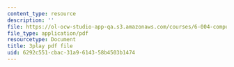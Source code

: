 ```yaml
---
content_type: resource
description: ''
file: https://ol-ocw-studio-app-qa.s3.amazonaws.com/courses/6-004-computation-structures-spring-2017/6292c551cbac31a9614358b4503b1474_q38KAGAKORk.pdf
file_type: application/pdf
resourcetype: Document
title: 3play pdf file
uid: 6292c551-cbac-31a9-6143-58b4503b1474
---
```

